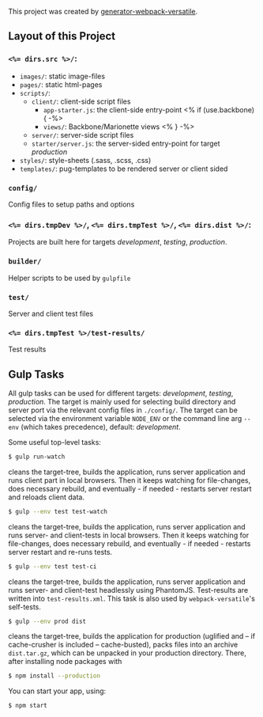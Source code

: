 This project was created by [generator-webpack-versatile](https://www.npmjs.com/package/generator-webpack-versatile).

## Layout of this Project

### `<%= dirs.src %>/`:
- `images/`: static image-files
- `pages/`: static html-pages
- `scripts/`:
  - `client/`: client-side script files
    - `app-starter.js`: the client-side entry-point
<% if (use.backbone) { -%>
    - `views/`: Backbone/Marionette views
<% } -%>
  - `server/`: server-side script files
  - `starter/server.js`: the server-sided entry-point for target *production*
- `styles/`: style-sheets (.sass, .scss, .css)
- `templates/`: pug-templates to be rendered server or client sided

### `config/`

Config files to setup paths and options

### `<%= dirs.tmpDev %>/`, `<%= dirs.tmpTest %>/`, `<%= dirs.dist %>/`:

Projects are built here for targets *development*, *testing*, *production*.

### `builder/`

Helper scripts to be used by `gulpfile`

### `test/`

Server and client test files

### `<%= dirs.tmpTest %>/test-results/`

Test results

## Gulp Tasks

All gulp tasks can be used for different targets: *development*, *testing*, *production*.
The target is mainly used for selecting build directory and server port via the relevant
config files in `./config/`. The target can be selected via the environment variable `NODE_ENV`
or the command line arg `--env` (which takes precedence), default: *development*.

Some useful top-level tasks:

```bash
$ gulp run-watch
```
cleans the target-tree, builds the application, runs server application and runs client part
in local browsers. Then it keeps watching for file-changes, does necessary rebuild, and
eventually - if needed - restarts server restart and reloads client data.

```bash
$ gulp --env test test-watch
```
cleans the target-tree, builds the application, runs server application and runs server-
and client-tests in local browsers. Then it keeps watching for file-changes, does necessary rebuild, and
eventually - if needed - restarts server restart and re-runs tests.

```bash
$ gulp --env test test-ci
```
cleans the target-tree, builds the application, runs server application and runs server-
and client-test headlessly using PhantomJS. Test-results are written into `test-results.xml`.
This task is also used by `webpack-versatile`'s self-tests.

```bash
$ gulp --env prod dist
```
cleans the target-tree, builds the application for production (uglified and – if cache-crusher is included – cache-busted), packs files into an archive `dist.tar.gz`,
which can be unpacked in your production directory. There, after installing node packages with

```bash
$ npm install --production
```

You can start your app, using:

```bash
$ npm start
```



